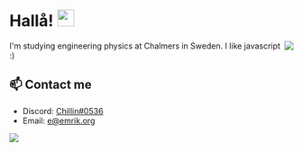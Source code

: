 

# Hallå! <img src="https://raw.githubusercontent.com/MartinHeinz/MartinHeinz/master/wave.gif" width="30px">


<a href="hhttps://github.com/C4illin?tab=repositories">
  <img align="right" src="https://github-readme-stats.vercel.app/api/top-langs/?username=C4illin&theme=github_dark&bg_color=0d1117&border_color=21262d&title_color=c9d1d9&text_color=c9d1d9&langs_count=7&hide_title=true"/>
</a>

I'm studying engineering physics at Chalmers in Sweden. I like javascript :)

## 📫 Contact me

- Discord: [Chillin#0536](https://youtu.be/dQw4w9WgXcQ)
- Email: [e@emrik.org](mailto:e@emrik.org)

<a href="hhttps://github.com/C4illin?tab=repositories">
  <img align="left" src="https://github-readme-stats.vercel.app/api?username=C4illin&theme=github_dark&show_icons=true&count_private=true&border_color=21262d&bg_color=0d1117&icon_color=58a6ff&title_color=c9d1d9&text_color=c9d1d9&hide_title=true" />
</a>

<!---
- Telegram: [emr1k](https://t.me/emr1k)
- Website: [emrik.org](https://emrik.org/)
-->
